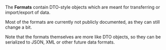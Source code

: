 ﻿---
uid: ToSic.Eav.Formats
---

The **Formats** contain DTO-style objects which are meant for transferring or import/export of data.

Most of the formats are currently not publicly documented, as they can still change a bit.

Note that the formats themselves are more like DTO objects, so they can be serialized to JSON, XML or other future data formats.
